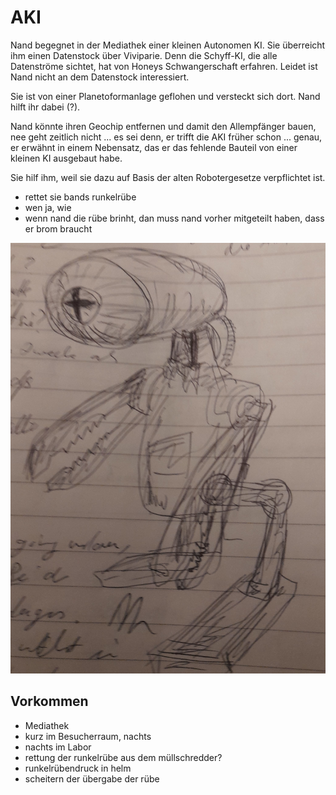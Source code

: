 # AKI

Nand begegnet in der Mediathek einer kleinen Autonomen KI. Sie überreicht ihm einen Datenstock über Viviparie. Denn die Schyff-KI, die alle Datenströme sichtet, hat von Honeys Schwangerschaft erfahren. Leidet ist Nand nicht an dem Datenstock interessiert.

Sie ist von einer Planetoformanlage geflohen und versteckt sich dort. Nand hilft ihr dabei (?).

Nand könnte ihren Geochip entfernen und damit den Allempfänger bauen, nee geht zeitlich nicht ... es sei denn, er trifft die AKI früher schon ... genau, er erwähnt in einem Nebensatz, das er das fehlende Bauteil von einer kleinen KI ausgebaut habe.

Sie hilf ihm, weil sie dazu auf Basis der alten Robotergesetze verpflichtet ist.

* rettet sie bands runkelrübe
* wen  ja, wie
* wenn nand die rübe brinht, dan  muss nand vorher mitgeteilt haben, dass er brom braucht

![image](../images/aki.jpg)

## Vorkommen

* Mediathek
* kurz im Besucherraum, nachts
* nachts im Labor
* rettung der runkelrübe aus dem müllschredder?
* runkelrübendruck in helm
*  scheitern der übergabe der rübe




